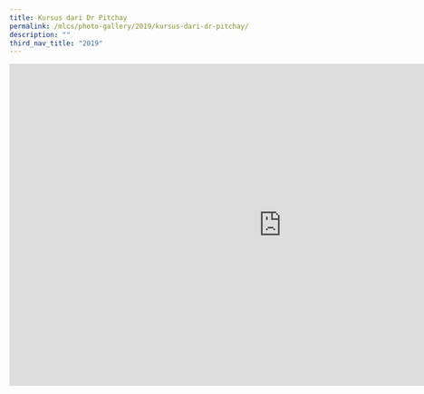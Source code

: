 ```yaml
---
title: Kursus dari Dr Pitchay
permalink: /mlcs/photo-gallery/2019/kursus-dari-dr-pitchay/
description: ""
third_nav_title: "2019"
---
```

<iframe allowfullscreen="true" height="569" width="960" frameborder="0" src="https://docs.google.com/presentation/d/e/2PACX-1vQ1xkBXXpEjzKT3T-dXJw1bVdUtmzbuzcQtEEPqrMtSEvjfQe9eB4GS2cTRCmclop5UmenRexvSADEk/embed?start=false&amp;loop=false&amp;delayms=3000"></iframe>